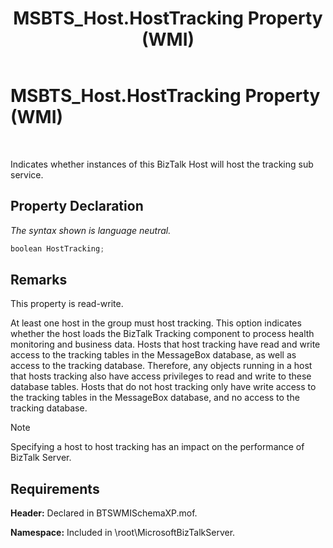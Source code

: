 ﻿---
title: MSBTS_Host.HostTracking Property (WMI)
TOCTitle: MSBTS_Host.HostTracking Property (WMI)
ms:assetid: 32d3893f-a699-4ac4-99f6-e7ae08609a4e
ms:mtpsurl: https://msdn.microsoft.com/en-us/library/Aa559509(v=BTS.80)
ms:contentKeyID: 51527185
ms.date: 08/30/2017
mtps_version: v=BTS.80
---

# MSBTS\_Host.HostTracking Property (WMI)

 

Indicates whether instances of this BizTalk Host will host the tracking sub service.

## Property Declaration

*The syntax shown is language neutral.*

```C#
boolean HostTracking;  
```

## Remarks

This property is read-write.

At least one host in the group must host tracking. This option indicates whether the host loads the BizTalk Tracking component to process health monitoring and business data. Hosts that host tracking have read and write access to the tracking tables in the MessageBox database, as well as access to the tracking database. Therefore, any objects running in a host that hosts tracking also have access privileges to read and write to these database tables. Hosts that do not host tracking only have write access to the tracking tables in the MessageBox database, and no access to the tracking database.


> [!NOTE]
> <P>Specifying a host to host tracking has an impact on the performance of BizTalk Server.</P>



## Requirements

**Header:** Declared in BTSWMISchemaXP.mof.

**Namespace:** Included in \\root\\MicrosoftBizTalkServer.

